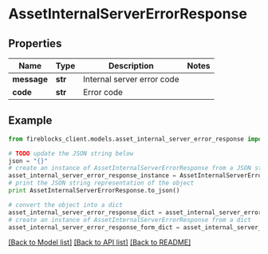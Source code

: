 # AssetInternalServerErrorResponse


## Properties

Name | Type | Description | Notes
------------ | ------------- | ------------- | -------------
**message** | **str** | Internal server error code | 
**code** | **str** | Error code | 

## Example

```python
from fireblocks_client.models.asset_internal_server_error_response import AssetInternalServerErrorResponse

# TODO update the JSON string below
json = "{}"
# create an instance of AssetInternalServerErrorResponse from a JSON string
asset_internal_server_error_response_instance = AssetInternalServerErrorResponse.from_json(json)
# print the JSON string representation of the object
print AssetInternalServerErrorResponse.to_json()

# convert the object into a dict
asset_internal_server_error_response_dict = asset_internal_server_error_response_instance.to_dict()
# create an instance of AssetInternalServerErrorResponse from a dict
asset_internal_server_error_response_form_dict = asset_internal_server_error_response.from_dict(asset_internal_server_error_response_dict)
```
[[Back to Model list]](../README.md#documentation-for-models) [[Back to API list]](../README.md#documentation-for-api-endpoints) [[Back to README]](../README.md)


